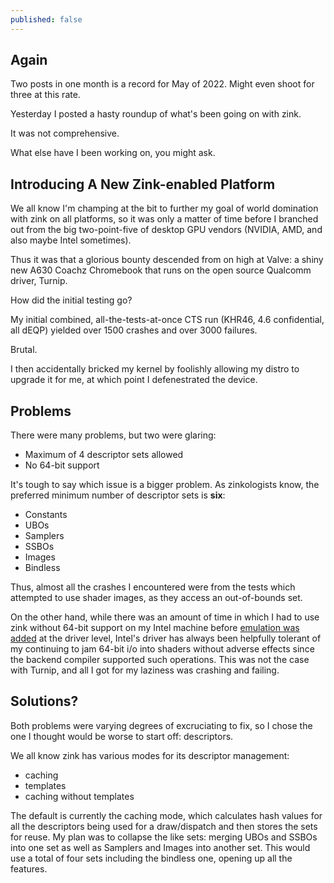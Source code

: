 ```yaml
---
published: false
---
```

## Again

Two posts in one month is a record for May of 2022. Might even shoot for three at this rate.

Yesterday I posted a hasty roundup of what's been going on with zink.

It was not comprehensive.

What else have I been working on, you might ask.

## Introducing A New Zink-enabled Platform
We all know I'm champing at the bit to further my goal of world domination with zink on all platforms, so it was only a matter of time before I branched out from the big two-point-five of desktop GPU vendors (NVIDIA, AMD, and also maybe Intel sometimes).

Thus it was that a glorious bounty descended from on high at Valve: a shiny new A630 Coachz Chromebook that runs on the open source Qualcomm driver, Turnip.

How did the initial testing go?

My initial combined, all-the-tests-at-once CTS run (KHR46, 4.6 confidential, all dEQP) yielded over 1500 crashes and over 3000 failures.

Brutal.

I then accidentally bricked my kernel by foolishly allowing my distro to upgrade it for me, at which point I defenestrated the device.

## Problems
There were many problems, but two were glaring:
* Maximum of 4 descriptor sets allowed
* No 64-bit support

It's tough to say which issue is a bigger problem. As zinkologists know, the preferred minimum number of descriptor sets is **six**:
* Constants
* UBOs
* Samplers
* SSBOs
* Images
* Bindless

Thus, almost all the crashes I encountered were from the tests which attempted to use shader images, as they access an out-of-bounds set.

On the other hand, while there was an amount of time in which I had to use zink without 64-bit support on my Intel machine before [emulation was added](https://gitlab.freedesktop.org/mesa/mesa/-/merge_requests/7329) at the driver level, Intel's driver has always been helpfully tolerant of my continuing to jam 64-bit i/o into shaders without adverse effects since the backend compiler supported such operations. This was not the case with Turnip, and all I got for my laziness was crashing and failing.

## Solutions?
Both problems were varying degrees of excruciating to fix, so I chose the one I thought would be worse to start off: descriptors.

We all know zink has various modes for its descriptor management:
* caching
* templates
* caching without templates

The default is currently the caching mode, which calculates hash values for all the descriptors being used for a draw/dispatch and then stores the sets for reuse. My plan was to collapse the like sets: merging UBOs and SSBOs into one set as well as Samplers and Images into another set. This would use a total of four sets including the bindless one, opening up all the features.